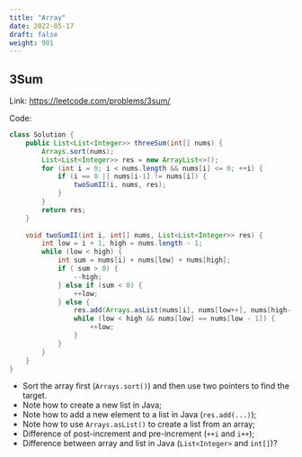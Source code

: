 ```yaml
---
title: "Array"
date: 2022-05-17
draft: false
weight: 901
---
```


## 3Sum

Link: https://leetcode.com/problems/3sum/

Code:

```java
class Solution {
    public List<List<Integer>> threeSum(int[] nums) {
        Arrays.sort(nums);
        List<List<Integer>> res = new ArrayList<>();
        for (int i = 0; i < nums.length && nums[i] <= 0; ++i) {
            if (i == 0 || nums[i-1] != nums[i]) {
                twoSumII(i, nums, res);
            }
        }
        return res;
    }
    
    void twoSumII(int i, int[] nums, List<List<Integer>> res) {
        int low = i + 1, high = nums.length - 1;
        while (low < high) {
            int sum = nums[i] + nums[low] + nums[high];
            if ( sum > 0) {
                --high;
            } else if (sum < 0) {
                ++low;
            } else {
                res.add(Arrays.asList(nums[i], nums[low++], nums[high--]));
                while (low < high && nums[low] == nums[low - 1]) {
                    ++low;
                } 
            }
        }
    }
}
```

* Sort the array first (`Arrays.sort()`) and then use two pointers to find the target.
* Note how to create a new list in Java;
* Note how to add a new element to a list in Java (`res.add(...)`);
* Note how to use `Arrays.asList()` to create a list from an array;
* Difference of post-increment and pre-increment (`++i` and `i++`);
* Difference between array and list in Java (`List<Integer>` and `int[]`)?
